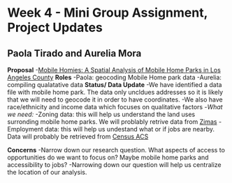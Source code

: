 # Week 4 - Mini Group Assignment, Project Updates 
## Paola Tirado and Aurelia Mora 
**Proposal**
  -[Mobile Homies: A Spatial Analysis of Mobile Home Parks in Los Angeles County](https://github.com/aureliamc/up206a-project-mobile_homies/blob/main/GroupAssignments/readme.md)
**Roles**
  -Paola: geocoding Mobile Home park data
  -Aurelia: compiling qualatative data
**Status/ Data Update**
  -We have identified a data file with mobile home park. The data only uncldues addresses so it is likely that we will need to geocode it in order to have coordinates. 
  -We also have race/ethnicity and income data which focuses on qualitative factors
  -*What we need:*
    -Zoning data: this will help us understand the land uses surronding mobile home parks. We will problably retrive data from [Zimas](http://zimas.lacity.org/)
    -Employment data: this will help us undestand what or if jobs are nearby. Data will probably be retrieved from [Census ACS](https://www.census.gov/acs/www/data/data-tables-and-tools/data-profiles/2019/)
  
**Concerns**
   -Narrow down our research question. What aspects of access to opportunities do we want to focus on? Maybe mobile home parks and accessibility to jobs?
   -Narrowing down our question will help us centralize the location of our analysis. 
